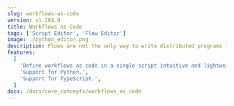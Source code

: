 ```yaml
---
slug: workflows-as-code
version: v1.284.0
title: Workflows as Code
tags: ['Script Editor', 'Flow Editor']
image: ./python_editor.png
description: Flows are not the only way to write distributed programs that execute distinct jobs. Another approach is to write a program that defines the jobs and their dependencies, and then execute that program. This is known as workflows as code.
features:
  [
    'Define workflows as code in a single script intuitive and lightweight syntax.',
    'Support for Python.',
    'Support for TypeScript.',
  ]
docs: /docs/core_concepts/workflows_as_code
---
```

